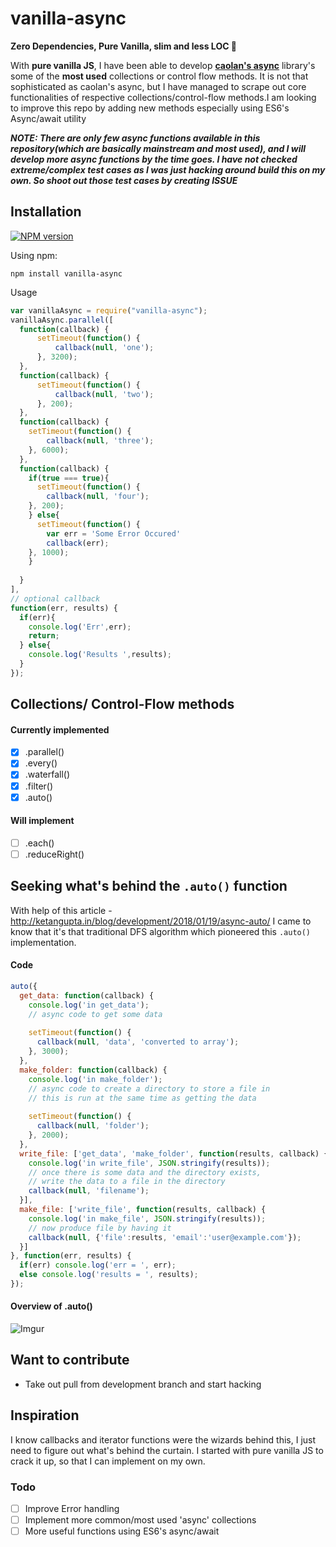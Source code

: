 # vanilla-async

**Zero Dependencies, Pure Vanilla, slim and less LOC :wrench:**


With **pure vanilla JS**, I have been able to develop **[caolan's async](https://github.com/caolan/async)** library's some of the **most used** collections or control flow methods. It is not that sophisticated as caolan's async, but I have managed to scrape out core functionalities of respective collections/control-flow methods.I am looking to improve this repo by adding new methods especially using ES6's Async/await utility

***NOTE: There are only few async functions available in this repository(which are basically mainstream and most used), and I will develop more async functions by the time goes. I have not checked extreme/complex test cases as I was just hacking around build this on my own. So shoot out those test cases by creating ISSUE***

## Installation
[![NPM version](https://img.shields.io/badge/npm-1.0.2-brightgreen.svg)](https://www.npmjs.com/package/vanilla-async)

Using npm:
```
npm install vanilla-async
```
Usage 

```js
var vanillaAsync = require("vanilla-async");
vanillaAsync.parallel([
  function(callback) {
      setTimeout(function() {
          callback(null, 'one');
      }, 3200);
  },
  function(callback) {
      setTimeout(function() {
          callback(null, 'two');
      }, 200);
  },
  function(callback) {
    setTimeout(function() {
        callback(null, 'three');
    }, 6000);
  },
  function(callback) {
    if(true === true){
      setTimeout(function() {
        callback(null, 'four');
    }, 200);
    } else{
      setTimeout(function() {
        var err = 'Some Error Occured'
        callback(err);
    }, 1000);
    }
    
  }
],
// optional callback
function(err, results) {
  if(err){
    console.log('Err',err);
    return;
  } else{
    console.log('Results ',results);
  }
});
```


## Collections/ Control-Flow methods 
#### Currently implemented
- [x] .parallel()
- [X] .every()
- [X] .waterfall()
- [X] .filter()
- [X] .auto()

#### Will implement
- [ ] .each()
- [ ] .reduceRight()

## Seeking what's behind the `.auto()` function
With help of this article - http://ketangupta.in/blog/development/2018/01/19/async-auto/ I came to know that it's that traditional DFS algorithm which pioneered this `.auto()` implementation.
#### Code
```js
auto({
  get_data: function(callback) {
    console.log('in get_data');
    // async code to get some data
    
    setTimeout(function() {
      callback(null, 'data', 'converted to array');
    }, 3000);
  },
  make_folder: function(callback) {
    console.log('in make_folder');
    // async code to create a directory to store a file in
    // this is run at the same time as getting the data
    
    setTimeout(function() {
      callback(null, 'folder');
    }, 2000);
  },
  write_file: ['get_data', 'make_folder', function(results, callback) {
    console.log('in write_file', JSON.stringify(results));
    // once there is some data and the directory exists,
    // write the data to a file in the directory
    callback(null, 'filename');
  }],
  make_file: ['write_file', function(results, callback) {
    console.log('in make_file', JSON.stringify(results));
    // now produce file by having it
    callback(null, {'file':results, 'email':'user@example.com'});
  }]
}, function(err, results) {
  if(err) console.log('err = ', err);
  else console.log('results = ', results);
});
```
#### Overview of .auto()
![Imgur](https://i.imgur.com/XDFKjMU.png)

## Want to contribute
- Take out pull from development branch and start hacking

## Inspiration
I know callbacks and iterator functions were the wizards behind this, I just need to figure out what's behind the curtain. I started with pure vanilla JS to crack it up, so that I can implement on my own.

### Todo
- [ ] Improve Error handling
- [ ] Implement more common/most used 'async' collections
- [ ] More useful functions using ES6's async/await

